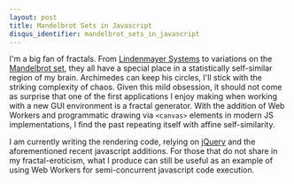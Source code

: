 ```yaml
---
layout: post
title: Mandelbrot Sets in Javascript
disqus_identifier: mandelbrot_sets_in_javascript
---
```

I'm a big fan of fractals.  From
[Lindenmayer Systems](http://en.wikipedia.org/wiki/L-system) to variations on
the [Mandelbrot set](http://en.wikipedia.org/wiki/Mandelbrot_set), they all
have a special place in a statistically self-similar region of my brain.
Archimedes can keep his circles, I'll stick with the striking complexity of
chaos.  Given this mild obsession, it should not come as surprise that one of
the first applications I enjoy making when working with a new GUI environment
is a fractal generator.  With the addition of Web Workers and programmatic
drawing via `<canvas>` elements in modern JS implementations, I find the past
repeating itself with affine self-similarity.

I am currently writing the rendering code, relying on
[jQuery](http://jquery.com) and the aforementioned recent javascript
additions.  For those that do not share in my fractal-eroticism, what I
produce can still be useful as an example of using Web Workers for
semi-concurrent javascript code execution.

